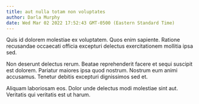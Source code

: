 ```yaml
---
title: aut nulla totam non voluptates
author: Darla Murphy
date: Wed Mar 02 2022 17:52:43 GMT-0500 (Eastern Standard Time)
---
```

Quis id dolorem molestiae ex voluptatem. Quos enim sapiente. Ratione recusandae occaecati officia excepturi delectus exercitationem mollitia ipsa sed.

 Non deserunt delectus rerum. Beatae reprehenderit facere et sequi suscipit est dolorem. Pariatur maiores ipsa quod nostrum. Nostrum eum animi accusamus. Tenetur debitis excepturi dignissimos sed et.

 Aliquam laboriosam eos. Dolor unde delectus modi molestiae sint aut. Veritatis qui veritatis est ut harum.